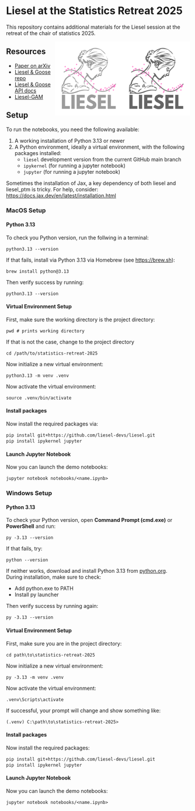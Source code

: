 # Liesel at the Statistics Retreat 2025

This repository contains additional materials for the Liesel session at the retreat of the chair of statistics 2025.


<img src="https://raw.githubusercontent.com/liesel-devs/liesel/main/misc/logo/logo-light.png#gh-light-mode-only" alt="logo" align="right" width="185">
<img src="https://raw.githubusercontent.com/liesel-devs/liesel/main/misc/logo/logo-dark.png#gh-dark-mode-only" alt="logo" align="right" width="185">


## Resources

- [Paper on arXiv](https://arxiv.org/abs/2209.10975)
- [Liesel & Goose repo](https://github.com/liesel-devs/liesel)
- [Liesel & Goose API docs](https://docs.liesel-project.org)
- [Liesel-GAM](https://github.com/liesel-devs/liesel_gam)


## Setup

To run the notebooks, you need the following available:

1. A working installation of Python 3.13 or newer
2. A Python environment, ideally a virtual environment, with the following packages installed:
    - `liesel` development version from the current GitHub main branch
    - `ipykernel` (for running a jupyter notebook)
    - `jupyter` (for running a jupyter notebook)

Sometimes the installation of Jax, a key dependency of both liesel and liesel_ptm is
tricky. For help, consider: https://docs.jax.dev/en/latest/installation.html

### MacOS Setup

#### Python 3.13

To check you Python version, run the follwing in a terminal:

```
python3.13 --version
```

If that fails, install via Python 3.13 via Homebrew (see https://brew.sh):

```
brew install python@3.13
```

Then verify success by running:

```
python3.13 --version
```

#### Virtual Environment Setup


First, make sure the working directory is the project directory:

```
pwd # prints working directory
```

If that is not the case, change to the project directory

```
cd /path/to/statistics-retreat-2025
```

Now initialize a new virtual environment:

```
python3.13 -m venv .venv
```

Now activate the virtual environment:

```
source .venv/bin/activate
```


#### Install packages

Now install the required packages via:

```
pip install git+https://github.com/liesel-devs/liesel.git
pip install ipykernel jupyter
```

#### Launch Jupyter Notebook

Now you can launch the demo notebooks:

```
jupyter notebook notebooks/<name.ipynb>
```


### Windows Setup

#### Python 3.13

To check your Python version, open **Command Prompt (cmd.exe)** or **PowerShell** and run:

```
py -3.13 --version
```

If that fails, try:

```
python --version
```

If neither works, download and install Python 3.13 from [python.org](https://www.python.org/downloads/).  
During installation, make sure to check:
- Add python.exe to PATH
- Install py launcher

Then verify success by running again:

```
py -3.13 --version
```


#### Virtual Environment Setup

First, make sure you are in the project directory:

```
cd path\to\statistics-retreat-2025
```

Now initialize a new virtual environment:

```
py -3.13 -m venv .venv
```

Now activate the virtual environment:

```
.venv\Scripts\activate
```

If successful, your prompt will change and show something like:

```
(.venv) C:\path\to\statistics-retreat-2025>
```


#### Install packages

Now install the required packages:

```
pip install git+https://github.com/liesel-devs/liesel.git
pip install ipykernel jupyter
```


#### Launch Jupyter Notebook

Now you can launch the demo notebooks:

```
jupyter notebook notebooks/<name.ipynb>
```
